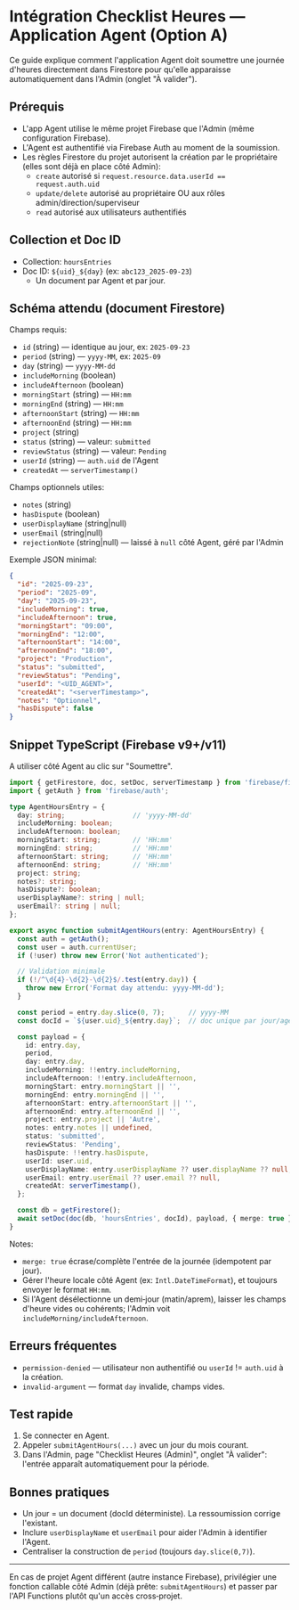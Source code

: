 # Intégration Checklist Heures — Application Agent (Option A)

Ce guide explique comment l'application Agent doit soumettre une journée d'heures directement dans Firestore pour qu'elle apparaisse automatiquement dans l'Admin (onglet "À valider").

## Prérequis

- L'app Agent utilise le même projet Firebase que l'Admin (même configuration Firebase).
- L'Agent est authentifié via Firebase Auth au moment de la soumission.
- Les règles Firestore du projet autorisent la création par le propriétaire (elles sont déjà en place côté Admin):
  - `create` autorisé si `request.resource.data.userId == request.auth.uid`
  - `update/delete` autorisé au propriétaire OU aux rôles admin/direction/superviseur
  - `read` autorisé aux utilisateurs authentifiés

## Collection et Doc ID

- Collection: `hoursEntries`
- Doc ID: `${uid}_${day}` (ex: `abc123_2025-09-23`)
  - Un document par Agent et par jour.

## Schéma attendu (document Firestore)

Champs requis:
- `id` (string) — identique au jour, ex: `2025-09-23`
- `period` (string) — `yyyy-MM`, ex: `2025-09`
- `day` (string) — `yyyy-MM-dd`
- `includeMorning` (boolean)
- `includeAfternoon` (boolean)
- `morningStart` (string) — `HH:mm`
- `morningEnd` (string) — `HH:mm`
- `afternoonStart` (string) — `HH:mm`
- `afternoonEnd` (string) — `HH:mm`
- `project` (string)
- `status` (string) — valeur: `submitted`
- `reviewStatus` (string) — valeur: `Pending`
- `userId` (string) — `auth.uid` de l'Agent
- `createdAt` — `serverTimestamp()`

Champs optionnels utiles:
- `notes` (string)
- `hasDispute` (boolean)
- `userDisplayName` (string|null)
- `userEmail` (string|null)
- `rejectionNote` (string|null) — laissé à `null` côté Agent, géré par l'Admin

Exemple JSON minimal:
```json
{
  "id": "2025-09-23",
  "period": "2025-09",
  "day": "2025-09-23",
  "includeMorning": true,
  "includeAfternoon": true,
  "morningStart": "09:00",
  "morningEnd": "12:00",
  "afternoonStart": "14:00",
  "afternoonEnd": "18:00",
  "project": "Production",
  "status": "submitted",
  "reviewStatus": "Pending",
  "userId": "<UID_AGENT>",
  "createdAt": "<serverTimestamp>",
  "notes": "Optionnel",
  "hasDispute": false
}
```

## Snippet TypeScript (Firebase v9+/v11)

A utiliser côté Agent au clic sur "Soumettre".

```ts
import { getFirestore, doc, setDoc, serverTimestamp } from 'firebase/firestore';
import { getAuth } from 'firebase/auth';

type AgentHoursEntry = {
  day: string;                 // 'yyyy-MM-dd'
  includeMorning: boolean;
  includeAfternoon: boolean;
  morningStart: string;        // 'HH:mm'
  morningEnd: string;          // 'HH:mm'
  afternoonStart: string;      // 'HH:mm'
  afternoonEnd: string;        // 'HH:mm'
  project: string;
  notes?: string;
  hasDispute?: boolean;
  userDisplayName?: string | null;
  userEmail?: string | null;
};

export async function submitAgentHours(entry: AgentHoursEntry) {
  const auth = getAuth();
  const user = auth.currentUser;
  if (!user) throw new Error('Not authenticated');

  // Validation minimale
  if (!/^\d{4}-\d{2}-\d{2}$/.test(entry.day)) {
    throw new Error('Format day attendu: yyyy-MM-dd');
  }

  const period = entry.day.slice(0, 7);      // yyyy-MM
  const docId = `${user.uid}_${entry.day}`;  // doc unique par jour/agent

  const payload = {
    id: entry.day,
    period,
    day: entry.day,
    includeMorning: !!entry.includeMorning,
    includeAfternoon: !!entry.includeAfternoon,
    morningStart: entry.morningStart || '',
    morningEnd: entry.morningEnd || '',
    afternoonStart: entry.afternoonStart || '',
    afternoonEnd: entry.afternoonEnd || '',
    project: entry.project || 'Autre',
    notes: entry.notes || undefined,
    status: 'submitted',
    reviewStatus: 'Pending',
    hasDispute: !!entry.hasDispute,
    userId: user.uid,
    userDisplayName: entry.userDisplayName ?? user.displayName ?? null,
    userEmail: entry.userEmail ?? user.email ?? null,
    createdAt: serverTimestamp(),
  };

  const db = getFirestore();
  await setDoc(doc(db, 'hoursEntries', docId), payload, { merge: true });
}
```

Notes:
- `merge: true` écrase/complète l'entrée de la journée (idempotent par jour).
- Gérer l'heure locale côté Agent (ex: `Intl.DateTimeFormat`), et toujours envoyer le format `HH:mm`.
- Si l'Agent désélectionne un demi‑jour (matin/aprem), laisser les champs d'heure vides ou cohérents; l'Admin voit `includeMorning/includeAfternoon`.

## Erreurs fréquentes
- `permission-denied` — utilisateur non authentifié ou `userId` != `auth.uid` à la création.
- `invalid-argument` — format `day` invalide, champs vides.

## Test rapide
1. Se connecter en Agent.
2. Appeler `submitAgentHours(...)` avec un jour du mois courant.
3. Dans l'Admin, page "Checklist Heures (Admin)", onglet "À valider": l'entrée apparaît automatiquement pour la période.

## Bonnes pratiques
- Un jour = un document (docId déterministe). La ressoumission corrige l'existant.
- Inclure `userDisplayName` et `userEmail` pour aider l'Admin à identifier l'Agent.
- Centraliser la construction de `period` (toujours `day.slice(0,7)`).

---
En cas de projet Agent différent (autre instance Firebase), privilégier une fonction callable côté Admin (déjà prête: `submitAgentHours`) et passer par l'API Functions plutôt qu'un accès cross‑projet.
